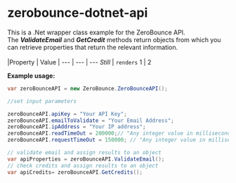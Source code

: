# zerobounce-dotnet-api
This is a .Net wrapper class example for the ZeroBounce API.<br>
The <b><i>ValidateEmail</b></i> and <b><i>GetCredit</b></i> methods return objects from which you can retrieve properties that return the relevant information.<br>
<br>
|Property | Value |
--- | --- | ---
*Still* | `renders` 
1 | 2 

<b>Example usage:<br></b>
```C#
var zeroBounceAPI = new ZeroBounce.ZeroBounceAPI();

//set input parameters

zeroBounceAPI.apiKey = "Your API Key";
zeroBounceAPI.emailToValidate = "Your Email Address";
zeroBounceAPI.ipAddress = "Your IP address";
zeroBounceAPI.readTimeOut = 200000;// "Any integer value in milliseconds
zeroBounceAPI.requestTimeOut = 150000; // "Any integer value in milliseconds

// validate email and assign results to an object
var apiProperties = zeroBounceAPI.ValidateEmail();
// check credits and assign results to an object
var apiCredits= zeroBounceAPI.GetCredits();
```
